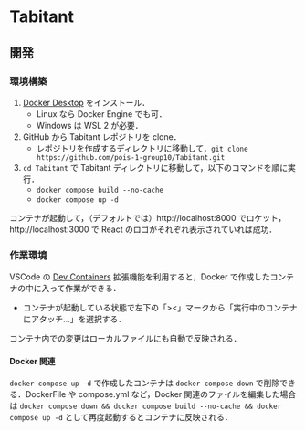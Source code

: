 # Tabitant

## 開発

### 環境構築

1. [Docker Desktop](https://docs.docker.jp/desktop/) をインストール．
    - Linux なら Docker Engine でも可．
    - Windows は WSL 2 が必要．
1. GitHub から Tabitant レポジトリを clone．
    - レポジトリを作成するディレクトリに移動して，`git clone https://github.com/pois-1-group10/Tabitant.git`
1. `cd Tabitant` で Tabitant ディレクトリに移動して，以下のコマンドを順に実行．
    - `docker compose build --no-cache`
    - `docker compose up -d`

コンテナが起動して，（デフォルトでは）http://localhost:8000 でロケット，http://localhost:3000 で React のロゴがそれぞれ表示されていれば成功．

### 作業環境

VSCode の [Dev Containers](https://marketplace.visualstudio.com/items?itemName=ms-vscode-remote.remote-containers) 拡張機能を利用すると，Docker で作成したコンテナの中に入って作業ができる．
- コンテナが起動している状態で左下の「><」マークから「実行中のコンテナにアタッチ…」を選択する．

コンテナ内での変更はローカルファイルにも自動で反映される．

#### Docker 関連

`docker compose up -d` で作成したコンテナは `docker compose down` で削除できる．DockerFile や compose.yml など，Docker 関連のファイルを編集した場合は `docker compose down && docker compose build --no-cache && docker compose up -d` として再度起動するとコンテナに反映される．
